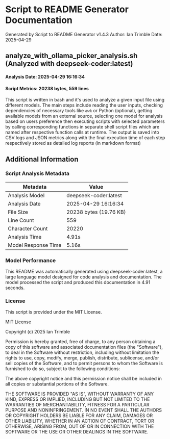 # Script to README Generator Documentation
Generated by Script to README Generator v1.4.3
Author: Ian Trimble
Date: 2025-04-29

## analyze_with_ollama_picker_analysis.sh (Analyzed with deepseek-coder:latest)
#### Analysis Date: 2025-04-29 16:16:34
#### Script Metrics: 20238 bytes, 559 lines

This script is written in bash and it's used to analyze a given input file using different models. The main steps include reading the user inputs, checking dependencies of necessary tools like `awk` or Python (optional), getting available models from an external source, selecting one model for analysis based on users preference then executing scripts with selected parameters by calling corresponding functions in separate shell script files which are named after respective function calls at runtime. The output is saved into CSV logs and JSON metrics along with the final execution time of each step respectively stored as detailed log reports (in markdown format)

## Additional Information

### Script Analysis Metadata

| Metadata | Value |
|----------|-------|
| Analysis Model | deepseek-coder:latest |
| Analysis Date | 2025-04-29 16:16:34 |
| File Size | 20238 bytes (19.76 KB) |
| Line Count | 559 |
| Character Count | 20220 |
| Analysis Time | 4.91s |
| Model Response Time | 5.16s |

### Model Performance

This README was automatically generated using deepseek-coder:latest, a large language model designed for code analysis and documentation. The model processed the script and produced this documentation in 4.91 seconds.

### License
This script is provided under the MIT License.

MIT License

Copyright (c) 2025 Ian Trimble

Permission is hereby granted, free of charge, to any person obtaining a copy of this software and associated documentation files (the "Software"), to deal in the Software without restriction, including without limitation the rights to use, copy, modify, merge, publish, distribute, sublicense, and/or sell copies of the Software, and to permit persons to whom the Software is furnished to do so, subject to the following conditions:

The above copyright notice and this permission notice shall be included in all copies or substantial portions of the Software.

THE SOFTWARE IS PROVIDED "AS IS", WITHOUT WARRANTY OF ANY KIND, EXPRESS OR IMPLIED, INCLUDING BUT NOT LIMITED TO THE WARRANTIES OF MERCHANTABILITY, FITNESS FOR A PARTICULAR PURPOSE AND NONINFRINGEMENT. IN NO EVENT SHALL THE AUTHORS OR COPYRIGHT HOLDERS BE LIABLE FOR ANY CLAIM, DAMAGES OR OTHER LIABILITY, WHETHER IN AN ACTION OF CONTRACT, TORT OR OTHERWISE, ARISING FROM, OUT OF OR IN CONNECTION WITH THE SOFTWARE OR THE USE OR OTHER DEALINGS IN THE SOFTWARE.
